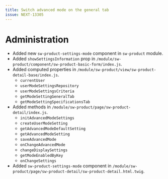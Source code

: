 ```yaml
---
title: Switch advanced mode on the general tab
issue: NEXT-13305
---
```

# Administration
* Added new `sw-product-settings-mode` component in `sw-product` module.
* Added `showSettingsInformation` prop in `/module/sw-product/component/sw-product-basic-form/index.js`.
* Added computed properties in `/module/sw-product/view/sw-product-detail-base/index.js`.
    * `currentUser`
    * `userModeSettingsRepository`
    * `userModeSettingsCriteria`
    * `getModeSettingGeneralTab`
    * `getModeSettingSpecificationsTab`
* Added methods in `/module/sw-product/page/sw-product-detail/index.js`.
    * `initAdvancedModeSettings`
    * `createUserModeSetting`
    * `getAdvancedModeDefaultSetting`
    * `getAdvancedModeSetting`
    * `saveAdvancedMode`
    * `onChangeAdvancedMode`
    * `changeDisplaySettings`
    * `getModeEnabledByKey`
    * `onChangeSettings`
* Added `sw-product-settings-mode` component in `/module/sw-product/page/sw-product-detail/sw-product-detail.html.twig`.
